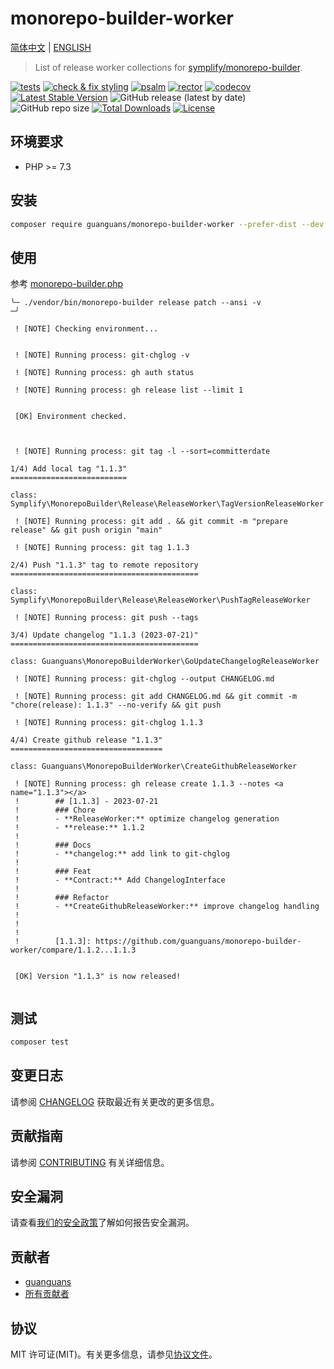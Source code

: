 # monorepo-builder-worker

[简体中文](README-zh_CN.md) | [ENGLISH](README.md)

> List of release worker collections for [symplify/monorepo-builder](https://github.com/symplify/monorepo-builder).

[![tests](https://github.com/guanguans/monorepo-builder-worker/workflows/tests/badge.svg)](https://github.com/guanguans/monorepo-builder-worker/actions)
[![check & fix styling](https://github.com/guanguans/monorepo-builder-worker/actions/workflows/php-cs-fixer.yml/badge.svg)](https://github.com/guanguans/monorepo-builder-worker/actions)
[![psalm](https://github.com/guanguans/monorepo-builder-worker/actions/workflows/psalm.yml/badge.svg)](https://github.com/guanguans/monorepo-builder-worker/actions/workflows/psalm.yml)
[![rector](https://github.com/guanguans/monorepo-builder-worker/actions/workflows/rector.yml/badge.svg)](https://github.com/guanguans/monorepo-builder-worker/actions/workflows/rector.yml)
[![codecov](https://codecov.io/gh/guanguans/monorepo-builder-worker/branch/main/graph/badge.svg?token=URGFAWS6S4)](https://codecov.io/gh/guanguans/monorepo-builder-worker)
[![Latest Stable Version](https://poser.pugx.org/guanguans/monorepo-builder-worker/v)](https://packagist.org/packages/guanguans/monorepo-builder-worker)
![GitHub release (latest by date)](https://img.shields.io/github/v/release/guanguans/monorepo-builder-worker)
![GitHub repo size](https://img.shields.io/github/repo-size/guanguans/monorepo-builder-worker)
[![Total Downloads](https://poser.pugx.org/guanguans/monorepo-builder-worker/downloads)](https://packagist.org/packages/guanguans/monorepo-builder-worker)
[![License](https://poser.pugx.org/guanguans/monorepo-builder-worker/license)](https://packagist.org/packages/guanguans/monorepo-builder-worker)

## 环境要求

* PHP >= 7.3

## 安装

```bash
composer require guanguans/monorepo-builder-worker --prefer-dist --dev -v
```

## 使用

参考 [monorepo-builder.php](./monorepo-builder.php)

```shell
╰─ ./vendor/bin/monorepo-builder release patch --ansi -v                                                            ─╯

 ! [NOTE] Checking environment...                                                                                       


 ! [NOTE] Running process: git-chglog -v                                                                                

 ! [NOTE] Running process: gh auth status                                                                               

 ! [NOTE] Running process: gh release list --limit 1                                                                    

                                                                                                                        
 [OK] Environment checked.                                                                                              
                                                                                                                        


 ! [NOTE] Running process: git tag -l --sort=committerdate                                                              

1/4) Add local tag "1.1.3"
==========================

class: Symplify\MonorepoBuilder\Release\ReleaseWorker\TagVersionReleaseWorker

 ! [NOTE] Running process: git add . && git commit -m "prepare release" && git push origin "main"                       

 ! [NOTE] Running process: git tag 1.1.3                                                                                

2/4) Push "1.1.3" tag to remote repository
==========================================

class: Symplify\MonorepoBuilder\Release\ReleaseWorker\PushTagReleaseWorker

 ! [NOTE] Running process: git push --tags                                                                              

3/4) Update changelog "1.1.3 (2023-07-21)"
==========================================

class: Guanguans\MonorepoBuilderWorker\GoUpdateChangelogReleaseWorker

 ! [NOTE] Running process: git-chglog --output CHANGELOG.md                                                             

 ! [NOTE] Running process: git add CHANGELOG.md && git commit -m "chore(release): 1.1.3" --no-verify && git push        

 ! [NOTE] Running process: git-chglog 1.1.3                                                                             

4/4) Create github release "1.1.3"
==================================

class: Guanguans\MonorepoBuilderWorker\CreateGithubReleaseWorker

 ! [NOTE] Running process: gh release create 1.1.3 --notes <a name="1.1.3"></a>                                         
 !        ## [1.1.3] - 2023-07-21                                                                                       
 !        ### Chore                                                                                                     
 !        - **ReleaseWorker:** optimize changelog generation                                                            
 !        - **release:** 1.1.2                                                                                          
 !                                                                                                                      
 !        ### Docs                                                                                                      
 !        - **changelog:** add link to git-chglog                                                                       
 !                                                                                                                      
 !        ### Feat                                                                                                      
 !        - **Contract:** Add ChangelogInterface                                                                        
 !                                                                                                                      
 !        ### Refactor                                                                                                  
 !        - **CreateGithubReleaseWorker:** improve changelog handling                                                   
 !                                                                                                                      
 !                                                                                                                      
 !                                                                                                                      
 !        [1.1.3]: https://github.com/guanguans/monorepo-builder-worker/compare/1.1.2...1.1.3                           

                                                                                                                        
 [OK] Version "1.1.3" is now released!                                                                                  
                                                                                                                        
```

## 测试

```bash
composer test
```

## 变更日志

请参阅 [CHANGELOG](CHANGELOG.md) 获取最近有关更改的更多信息。

## 贡献指南

请参阅 [CONTRIBUTING](.github/CONTRIBUTING.md) 有关详细信息。

## 安全漏洞

请查看[我们的安全政策](../../security/policy)了解如何报告安全漏洞。

## 贡献者

* [guanguans](https://github.com/guanguans)
* [所有贡献者](../../contributors)

## 协议

MIT 许可证(MIT)。有关更多信息，请参见[协议文件](LICENSE)。
